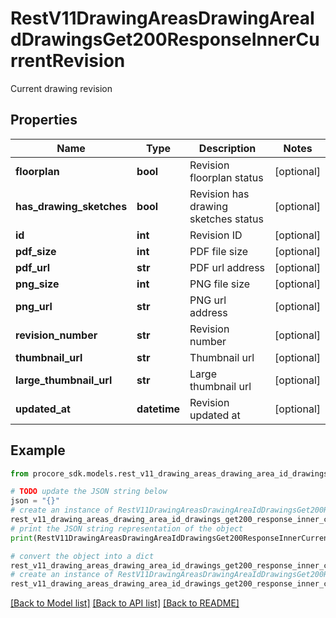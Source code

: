 # RestV11DrawingAreasDrawingAreaIdDrawingsGet200ResponseInnerCurrentRevision

Current drawing revision

## Properties

Name | Type | Description | Notes
------------ | ------------- | ------------- | -------------
**floorplan** | **bool** | Revision floorplan status | [optional] 
**has_drawing_sketches** | **bool** | Revision has drawing sketches status | [optional] 
**id** | **int** | Revision ID | [optional] 
**pdf_size** | **int** | PDF file size | [optional] 
**pdf_url** | **str** | PDF url address | [optional] 
**png_size** | **int** | PNG file size | [optional] 
**png_url** | **str** | PNG url address | [optional] 
**revision_number** | **str** | Revision number | [optional] 
**thumbnail_url** | **str** | Thumbnail url | [optional] 
**large_thumbnail_url** | **str** | Large thumbnail url | [optional] 
**updated_at** | **datetime** | Revision updated at | [optional] 

## Example

```python
from procore_sdk.models.rest_v11_drawing_areas_drawing_area_id_drawings_get200_response_inner_current_revision import RestV11DrawingAreasDrawingAreaIdDrawingsGet200ResponseInnerCurrentRevision

# TODO update the JSON string below
json = "{}"
# create an instance of RestV11DrawingAreasDrawingAreaIdDrawingsGet200ResponseInnerCurrentRevision from a JSON string
rest_v11_drawing_areas_drawing_area_id_drawings_get200_response_inner_current_revision_instance = RestV11DrawingAreasDrawingAreaIdDrawingsGet200ResponseInnerCurrentRevision.from_json(json)
# print the JSON string representation of the object
print(RestV11DrawingAreasDrawingAreaIdDrawingsGet200ResponseInnerCurrentRevision.to_json())

# convert the object into a dict
rest_v11_drawing_areas_drawing_area_id_drawings_get200_response_inner_current_revision_dict = rest_v11_drawing_areas_drawing_area_id_drawings_get200_response_inner_current_revision_instance.to_dict()
# create an instance of RestV11DrawingAreasDrawingAreaIdDrawingsGet200ResponseInnerCurrentRevision from a dict
rest_v11_drawing_areas_drawing_area_id_drawings_get200_response_inner_current_revision_from_dict = RestV11DrawingAreasDrawingAreaIdDrawingsGet200ResponseInnerCurrentRevision.from_dict(rest_v11_drawing_areas_drawing_area_id_drawings_get200_response_inner_current_revision_dict)
```
[[Back to Model list]](../README.md#documentation-for-models) [[Back to API list]](../README.md#documentation-for-api-endpoints) [[Back to README]](../README.md)


